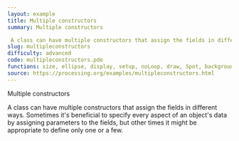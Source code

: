 ```yaml
---
layout: example
title: Multiple constructors
summary: Multiple constructors 

 A class can have multiple constructors that assign the fields in different ways
slug: multipleconstructors
difficulty: advanced
code: multipleconstructors.pde
functions: size, ellipse, display, setup, noLoop, draw, Spot, background
source: https://processing.org/examples/multipleconstructors.html
---
```


Multiple constructors 

 A class can have multiple constructors that assign the fields in different ways. Sometimes it's beneficial to specify every aspect of an object's data by assigning parameters to the fields, but other times it might be appropriate to define only one or a few.
